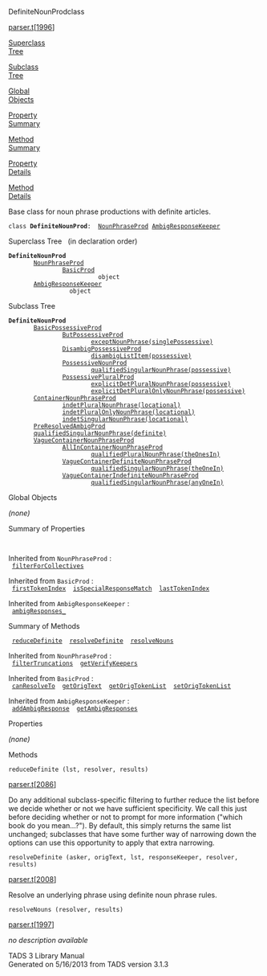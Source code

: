 ---
---
<span class="title">DefiniteNounProd</span><span class="type">class</span>

[parser.t](../file/parser.t.html)\[[1996](../source/parser.t.html#1996)\]

[Superclass  
Tree](#_SuperClassTree_)

[Subclass  
Tree](#_SubClassTree_)

[Global  
Objects](#_ObjectSummary_)

[Property  
Summary](#_PropSummary_)

[Method  
Summary](#_MethodSummary_)

[Property  
Details](#_Properties_)

[Method  
Details](#_Methods_)

<div class="fdesc">

Base class for noun phrase productions with definite articles.

`class `**`DefiniteNounProd`**` :   `[`NounPhraseProd`](../object/NounPhraseProd.html)`   `[`AmbigResponseKeeper`](../object/AmbigResponseKeeper.html)

</div>

<span id="_SuperClassTree_"></span>

<div class="mjhd">

<span class="hdln">Superclass Tree</span>   (in declaration order)

</div>

**`DefiniteNounProd`**  
`         `[`NounPhraseProd`](../object/NounPhraseProd.html)  
`                 `[`BasicProd`](../object/BasicProd.html)  
`                         object`  
`         `[`AmbigResponseKeeper`](../object/AmbigResponseKeeper.html)  
`                 object`  
<span id="_SubClassTree_"></span>

<div class="mjhd">

<span class="hdln">Subclass Tree</span>  

</div>

**`DefiniteNounProd`**  
`         `[`BasicPossessiveProd`](../object/BasicPossessiveProd.html)  
`                 `[`ButPossessiveProd`](../object/ButPossessiveProd.html)  
`                         `[`exceptNounPhrase(singlePossessive)`](../object/exceptNounPhrase(singlePossessive).html)  
`                 `[`DisambigPossessiveProd`](../object/DisambigPossessiveProd.html)  
`                         `[`disambigListItem(possessive)`](../object/disambigListItem(possessive).html)  
`                 `[`PossessiveNounProd`](../object/PossessiveNounProd.html)  
`                         `[`qualifiedSingularNounPhrase(possessive)`](../object/qualifiedSingularNounPhrase(possessive).html)  
`                 `[`PossessivePluralProd`](../object/PossessivePluralProd.html)  
`                         `[`explicitDetPluralNounPhrase(possessive)`](../object/explicitDetPluralNounPhrase(possessive).html)  
`                         `[`explicitDetPluralOnlyNounPhrase(possessive)`](../object/explicitDetPluralOnlyNounPhrase(possessive).html)  
`         `[`ContainerNounPhraseProd`](../object/ContainerNounPhraseProd.html)  
`                 `[`indetPluralNounPhrase(locational)`](../object/indetPluralNounPhrase(locational).html)  
`                 `[`indetPluralOnlyNounPhrase(locational)`](../object/indetPluralOnlyNounPhrase(locational).html)  
`                 `[`indetSingularNounPhrase(locational)`](../object/indetSingularNounPhrase(locational).html)  
`         `[`PreResolvedAmbigProd`](../object/PreResolvedAmbigProd.html)  
`         `[`qualifiedSingularNounPhrase(definite)`](../object/qualifiedSingularNounPhrase(definite).html)  
`         `[`VagueContainerNounPhraseProd`](../object/VagueContainerNounPhraseProd.html)  
`                 `[`AllInContainerNounPhraseProd`](../object/AllInContainerNounPhraseProd.html)  
`                         `[`qualifiedPluralNounPhrase(theOnesIn)`](../object/qualifiedPluralNounPhrase(theOnesIn).html)  
`                 `[`VagueContainerDefiniteNounPhraseProd`](../object/VagueContainerDefiniteNounPhraseProd.html)  
`                         `[`qualifiedSingularNounPhrase(theOneIn)`](../object/qualifiedSingularNounPhrase(theOneIn).html)  
`                 `[`VagueContainerIndefiniteNounPhraseProd`](../object/VagueContainerIndefiniteNounPhraseProd.html)  
`                         `[`qualifiedSingularNounPhrase(anyOneIn)`](../object/qualifiedSingularNounPhrase(anyOneIn).html)  
<span id="_ObjectSummary_"></span>

<div class="mjhd">

<span class="hdln">Global Objects</span>  

</div>

*(none)* <span id="_PropSummary_"></span>

<div class="mjhd">

<span class="hdln">Summary of Properties</span>  

</div>

` `

Inherited from `NounPhraseProd` :  
` `[`filterForCollectives`](../object/NounPhraseProd.html#filterForCollectives)`  `

Inherited from `BasicProd` :  
` `[`firstTokenIndex`](../object/BasicProd.html#firstTokenIndex)`  `[`isSpecialResponseMatch`](../object/BasicProd.html#isSpecialResponseMatch)`  `[`lastTokenIndex`](../object/BasicProd.html#lastTokenIndex)`  `

Inherited from `AmbigResponseKeeper` :  
` `[`ambigResponses_`](../object/AmbigResponseKeeper.html#ambigResponses_)`  `

<span id="_MethodSummary_"></span>

<div class="mjhd">

<span class="hdln">Summary of Methods</span>  

</div>

` `[`reduceDefinite`](#reduceDefinite)`  `[`resolveDefinite`](#resolveDefinite)`  `[`resolveNouns`](#resolveNouns)`  `

Inherited from `NounPhraseProd` :  
` `[`filterTruncations`](../object/NounPhraseProd.html#filterTruncations)`  `[`getVerifyKeepers`](../object/NounPhraseProd.html#getVerifyKeepers)`  `

Inherited from `BasicProd` :  
` `[`canResolveTo`](../object/BasicProd.html#canResolveTo)`  `[`getOrigText`](../object/BasicProd.html#getOrigText)`  `[`getOrigTokenList`](../object/BasicProd.html#getOrigTokenList)`  `[`setOrigTokenList`](../object/BasicProd.html#setOrigTokenList)`  `

Inherited from `AmbigResponseKeeper` :  
` `[`addAmbigResponse`](../object/AmbigResponseKeeper.html#addAmbigResponse)`  `[`getAmbigResponses`](../object/AmbigResponseKeeper.html#getAmbigResponses)`  `

<span id="_Properties_"></span>

<div class="mjhd">

<span class="hdln">Properties</span>  

</div>

*(none)* <span id="_Methods_"></span>

<div class="mjhd">

<span class="hdln">Methods</span>  

</div>

<span id="reduceDefinite"></span>

`reduceDefinite (lst, resolver, results)`

[parser.t](../file/parser.t.html)\[[2086](../source/parser.t.html#2086)\]

<div class="desc">

Do any additional subclass-specific filtering to further reduce the list
before we decide whether or not we have sufficient specificity. We call
this just before deciding whether or not to prompt for more information
("which book do you mean...?"). By default, this simply returns the same
list unchanged; subclasses that have some further way of narrowing down
the options can use this opportunity to apply that extra narrowing.

</div>

<span id="resolveDefinite"></span>

`resolveDefinite (asker, origText, lst, responseKeeper, resolver, results)`

[parser.t](../file/parser.t.html)\[[2008](../source/parser.t.html#2008)\]

<div class="desc">

Resolve an underlying phrase using definite noun phrase rules.

</div>

<span id="resolveNouns"></span>

`resolveNouns (resolver, results)`

[parser.t](../file/parser.t.html)\[[1997](../source/parser.t.html#1997)\]

<div class="desc">

*no description available*

</div>

<div class="ftr">

TADS 3 Library Manual  
Generated on 5/16/2013 from TADS version 3.1.3

</div>
